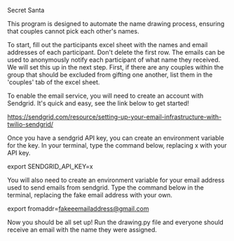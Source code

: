 Secret Santa

This program is designed to automate the name drawing process, ensuring that couples cannot pick each other's names.

To start, fill out the participants excel sheet with the names and email addresses of each participant. Don't delete the first row. The emails can be used to anonymously notify each participant of what name they received. We will set this up in the next step. First, if there are any couples within the group that should be excluded from gifting one another, list them in the 'couples' tab of the excel sheet.

To enable the email service, you will need to create an account with Sendgrid. It's quick and easy, see the link below to get started!

https://sendgrid.com/resource/setting-up-your-email-infrastructure-with-twilio-sendgrid/

Once you have a sendgrid API key, you can create an environment variable for the key. In your terminal, type the command below, replacing x with your API key.

export SENDGRID_API_KEY=x

You will also need to create an environment variable for your email address used to send emails from sendgrid. Type the command below in the terminal, replacing the fake email address with your own.

export fromaddr=fakeeemailaddress@gmail.com

Now you should be all set up! Run the drawing.py file and everyone should receive an email with the name they were assigned.
